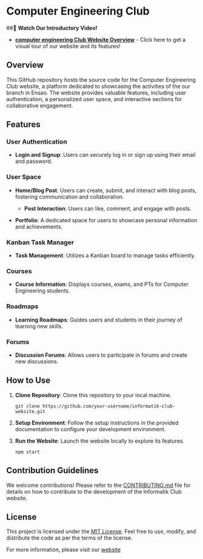 # Computer Engineering Club
##🎥 **Watch Our Introductory Video!**
- [**computer engineering Club Website Overview**](https://drive.google.com/file/d/1mB8yCyDIW0hmsddBERKqlOuYoid5NjU9/view?usp=drivesdk) - Click here to get a visual tour of our website and its features!
## Overview
This GitHub repository hosts the source code for the Computer Engineering Club website, a platform dedicated to showcasing the activities of the our branch in Ensao. The website provides valuable features, including user authentication, a personalized user space, and interactive sections for collaborative engagement.

## Features

### User Authentication
- **Login and Signup**: Users can securely log in or sign up using their email and password.

### User Space
- **Home/Blog Post**: Users can create, submit, and interact with blog posts, fostering communication and collaboration.
  - **Post Interaction**: Users can like, comment, and engage with posts.

- **Portfolio**: A dedicated space for users to showcase personal information and achievements.

### Kanban Task Manager
- **Task Management**: Utilizes a Kanban board to manage tasks efficiently.

### Courses
- **Course Information**: Displays courses, exams, and PTs for Computer Engineering students.

### Roadmaps
- **Learning Roadmaps**: Guides users and students in their journey of learning new skills.

### Forums
- **Discussion Forums**: Allows users to participate in forums and create new discussions.

## How to Use
1. **Clone Repository**: Clone this repository to your local machine.
   ```
   git clone https://github.com/your-username/informatik-club-website.git
   ```

2. **Setup Environment**: Follow the setup instructions in the provided documentation to configure your development environment.

3. **Run the Website**: Launch the website locally to explore its features.
   ```
   npm start
   ```

## Contribution Guidelines
We welcome contributions! Please refer to the [CONTRIBUTING.md](CONTRIBUTING.md) file for details on how to contribute to the development of the Informatik Club website.

## License
This project is licensed under the [MIT License](LICENSE). Feel free to use, modify, and distribute the code as per the terms of the license.

For more information, please visit our [website](https://informatik-club.example.com)
